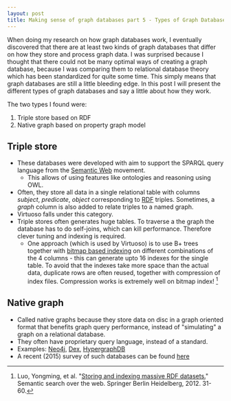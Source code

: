 ```yaml
---
layout: post
title: Making sense of graph databases part 5 - Types of Graph Databases (Part 5)
---
```


When doing my research on how graph databases work, I eventually discovered that there are at least two kinds of graph databases that differ on how they store and process graph data. I was surprised because I thought that there could not be many optimal ways of creating a graph database, because I was comparing them to relational database theory which has been standardized for quite some time. This simply means that graph databases are still a little bleeding edge. In this post I will present the different types of graph databases and say a little about how they work.


The two types I found were:

1. Triple store based on RDF
2. Native graph based on property graph model

## Triple store
* These databases were developed with aim to support the SPARQL query language from the [Semantic Web](https://en.wikipedia.org/wiki/Semantic_Web) movement.
  * This allows of using features like ontologies and reasoning using OWL.
* Often, they store all data in a single relational table with columns _subject_, _predicate_, _object_ corresponding to [RDF](https://en.wikipedia.org/wiki/Resource_Description_Framework) triples. Sometimes, a _graph_ column is also added to relate triples to a named graph.
* Virtuoso falls under this category.
* Triple stores often generates huge tables. To traverse a the graph the database has to do self-joins, which can kill performance. Therefore clever tuning and indexing is required.
  * One approach (which is used by Virtuoso) is to use B+ trees together with [bitmap based indexing](https://en.wikipedia.org/wiki/Bitmap_index) on different combinations of the 4 columns - this can generate upto 16 indexes for the single table. To avoid that the indexes take more space than the actual data, duplicate rows are often reused, together with compression of index files. Compression works is extremely well on bitmap index! [^1]

## Native graph
* Called native graphs because they store data on disc in a graph oriented format that benefits graph query performance, instead of "simulating" a graph on a relational database.
* They often have proprietary query language, instead of a standard.
* Examples: [Neo4j](https://en.wikipedia.org/wiki/Neo4j), [Dex](https://en.wikipedia.org/wiki/DEX_(Graph_database)), [HypergraphDB](http://hypergraphdb.org/)
* A recent (2015) survey of such databases can be found [here](http://ieeexplore.ieee.org/xpl/articleDetails.jsp?tp=&arnumber=7148480&url=http%3A%2F%2Fieeexplore.ieee.org%2Fxpls%2Fabs_all.jsp%3Farnumber%3D7148480)



[^1]: Luo, Yongming, et al. "[Storing and indexing massive RDF datasets.](http://www.win.tue.nl/~yluo/seeqr/files/11survey.pdf)" Semantic search over the web. Springer Berlin Heidelberg, 2012. 31-60.
[^2]: Robinson, I., Webber, J. & Eifrem, E. (2013). [Graph databases](http://graphdatabases.com). Sebastopol, Calif. Sebastopol, CA: O'Reilly Media,O'Reilly Media, Inc. Can also use this blog [post](http://neo4j.com/blog/other-graph-database-technologies/)




